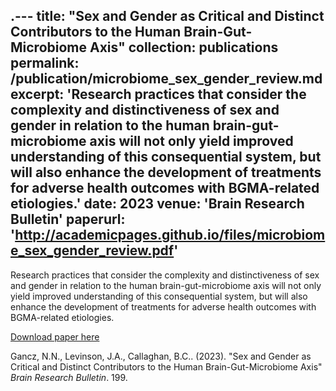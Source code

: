.---
title: "Sex and Gender as Critical and Distinct Contributors to the Human Brain-Gut-Microbiome Axis"
collection: publications
permalink: /publication/microbiome_sex_gender_review.md
excerpt: 'Research practices that consider the complexity and distinctiveness of sex and gender in relation to 
the human brain-gut-microbiome axis will
not only yield improved understanding of this consequential system, but will also enhance the development of
treatments for adverse health outcomes with BGMA-related etiologies.'
date: 2023
venue: 'Brain Research Bulletin'
paperurl: 'http://academicpages.github.io/files/microbiome_sex_gender_review.pdf'
---
Research practices that consider the complexity and distinctiveness of sex and gender in relation to 
the human brain-gut-microbiome axis will
not only yield improved understanding of this consequential system, but will also enhance the development of
treatments for adverse health outcomes with BGMA-related etiologies.

[Download paper here](http://academicpages.github.io/files/microbiome_sex_gender_review.pdf)

Gancz, N.N., Levinson, J.A., Callaghan, B.C.. (2023). "Sex and Gender as Critical and Distinct Contributors to the Human Brain-Gut-Microbiome Axis" <i>Brain Research Bulletin</i>. 199.
